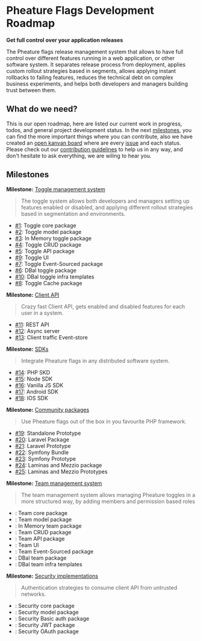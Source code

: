 # Pheature Flags Development Roadmap

**Get full control over your application releases**

The Pheature flags release management system that allows to have full control over different features running
in a web application, or other software system. It separates release process from deployment, 
applies custom rollout strategies based in segments, allows applying instant rollbacks to failing features, 
reduces the technical debt on complex business experiments, and helps both developers and managers building trust 
between them.

## What do we need?

This is our open roadmap, here are listed our current work in progress, todos, and general project development status.
In the next [milestones](https://github.com/pheature-flags/pheature-flags/milestones), you can find the more important things where you can contribute, also we have created 
an [open kanvan board](https://github.com/pheature-flags/pheature-flags/projects/1) where are every [issue](https://github.com/pheature-flags/pheature-flags/issues) and each status.
Please check out our [contribution guidelines](https://github.com/pheature-flags/pheature-flags/blob/main/CONTRIBUTING.md) to help us in any way, and don't hesitate to ask everything, 
we are wiling to hear you.

## Milestones

**Milestone:** [Toggle management system](https://github.com/pheature-flags/pheature-flags/milestone/1)

> The toggle system allows both developers and managers setting up features enabled or disabled, and applying 
> different rollout strategies based in segmentation and environments.

* [#1](https://github.com/pheature-flags/pheature-flags/issues/1): Toggle core package
* [#2](https://github.com/pheature-flags/pheature-flags/issues/2): Toggle model package
* [#3](https://github.com/pheature-flags/pheature-flags/issues/3): In Memory toggle package
* [#4](https://github.com/pheature-flags/pheature-flags/issues/4): Toggle CRUD package
* [#5](https://github.com/pheature-flags/pheature-flags/issues/5): Toggle API package
* [#9](https://github.com/pheature-flags/pheature-flags/issues/9): Toggle UI
* [#7](https://github.com/pheature-flags/pheature-flags/issues/7): Toggle Event-Sourced package
* [#6](https://github.com/pheature-flags/pheature-flags/issues/6): DBal toggle package
* [#10](https://github.com/pheature-flags/pheature-flags/issues/10): DBal toggle infra templates
* [#8](https://github.com/pheature-flags/pheature-flags/issues/8): Toggle Cache package

**Milestone:** [Client API](https://github.com/pheature-flags/pheature-flags/milestone/2)

> Crazy fast Client API, gets enabled and disabled features for each user in a system. 

* [#11](https://github.com/pheature-flags/pheature-flags/issues/11): REST API
* [#12](https://github.com/pheature-flags/pheature-flags/issues/12): Async server
* [#13](https://github.com/pheature-flags/pheature-flags/issues/13): Client traffic Event-store

**Milestone:** [SDKs](https://github.com/pheature-flags/pheature-flags/milestone/3)

> Integrate Pheature flags in any distributed software system.

* [#14](https://github.com/pheature-flags/pheature-flags/issues/14): PHP SKD
* [#15](https://github.com/pheature-flags/pheature-flags/issues/15): Node SDK
* [#16](https://github.com/pheature-flags/pheature-flags/issues/16): Vanilla JS SDK
* [#17](https://github.com/pheature-flags/pheature-flags/issues/17): Android SDK
* [#18](https://github.com/pheature-flags/pheature-flags/issues/18): IOS SDK

**Milestone:** [Community packages](https://github.com/pheature-flags/pheature-flags/milestone/4)

> Use Pheature flags out of the box in you favourite PHP framework.

* [#19](https://github.com/pheature-flags/pheature-flags/issues/19): Standalone Prototype
* [#20](https://github.com/pheature-flags/pheature-flags/issues/20): Laravel Package
* [#21](https://github.com/pheature-flags/pheature-flags/issues/21): Laravel Prototype
* [#22](https://github.com/pheature-flags/pheature-flags/issues/22): Symfony Bundle
* [#23](https://github.com/pheature-flags/pheature-flags/issues/23): Symfony Prototype
* [#24](https://github.com/pheature-flags/pheature-flags/issues/24): Laminas and Mezzio package
* [#25](https://github.com/pheature-flags/pheature-flags/issues/25): Laminas and Mezzio Prototypes

**Milestone:** [Team management system](https://github.com/pheature-flags/pheature-flags/milestone/5)

> The team management system allows managing Pheature toggles in a more structured way, by adding members and 
> permission based roles

* [](): Team core package
* [](): Team model package
* [](): In Memory team package
* [](): Team CRUD package
* [](): Team API package
* [](): Team UI
* [](): Team Event-Sourced package
* [](): DBal team package
* [](): DBal team infra templates

**Milestone:** [Security implementations](https://github.com/pheature-flags/pheature-flags/milestone/6)

> Authentication strategies to consume client API from untrusted networks.

* [](): Security core package
* [](): Security model package
* [](): Security Basic auth package
* [](): Security JWT package
* [](): Security OAuth package
